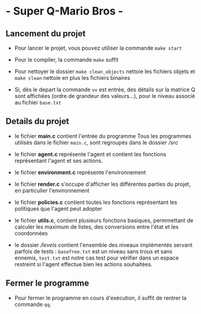 # - Super Q-Mario Bros -

## Lancement du projet

- Pour lancer le projet, vous pouvez utiliser la commande
  `make start`

- Pour le compiler, la commande `make` suffit

- Pour nettoyer le dossier `make clean_objects` nettoie les fichiers objets et `make clean` nettoie en plus les fichiers binaires

- Si, dès le depart la commande `vv` est entrée, des détails sur la matrice Q sont affichées (ordre de grandeur des valeurs...), pour le niveau associé au fichier `base.txt`

## Details du projet

- le fichier **main.c** contient l'entrée du programme
  Tous les programmes utilisés dans le fichier `main.c`, sont regroupés dans le dossier _/src_
- le fichier **agent.c** représente l'agent et contient les fonctions représentant l'agent et ses actions.
- le fichier **environment.c** représente l'environnement
- le fichier **render.c** s'occupe d'afficher les différentes parties du projet, en particulier l'environnement
- le fichier **policies.c** contient toutes les fonctions représentant les politiques que l'agent peut adopter
- le fichier **utils.c**, contient plusieurs fonctions basiques, permmettant de calculer les maximum de listes, des conversions entre l'état et les coordonnées

- le dossier _/levels_ contient l'ensemble des niveaux implémentés servant parfois de tests : `basefree.txt` est un niveau sans trous et sans ennemis, `test.txt` est notre cas test pour vérifier dans un espace restreint si l'agent effectue bien les actions souhaitées.

## Fermer le programme

- Pour fermer le programme en cours d'exécution, il suffit de rentrer la commande `qq`.
